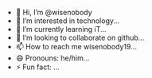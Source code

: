 - 👋 Hi, I’m @wisenobody
- 👀 I’m interested in technology...
- 🌱 I’m currently learning iT...
- 💞️ I’m looking to collaborate on github...
- 📫 How to reach me wisenobody19...
- 😄 Pronouns: he/him...
- ⚡ Fun fact: ...

<!---
wisenobody/wisenobody is a ✨ special ✨ repository because its `README.md` (this file) appears on your GitHub profile.
You can click the Preview link to take a look at your changes.
--->
